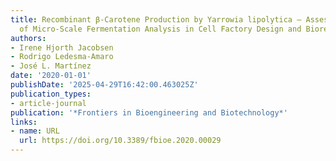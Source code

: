 ```yaml
---
title: Recombinant β-Carotene Production by Yarrowia lipolytica – Assessing the Potential
  of Micro-Scale Fermentation Analysis in Cell Factory Design and Bioreaction Optimization
authors:
- Irene Hjorth Jacobsen
- Rodrigo Ledesma‐Amaro
- José L. Martínez
date: '2020-01-01'
publishDate: '2025-04-29T16:42:00.463025Z'
publication_types:
- article-journal
publication: '*Frontiers in Bioengineering and Biotechnology*'
links:
- name: URL
  url: https://doi.org/10.3389/fbioe.2020.00029
---
```

